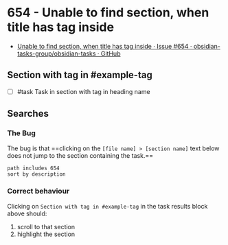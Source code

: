 # 654 - Unable to find section, when title has tag inside

- [Unable to find section, when title has tag inside · Issue #654 · obsidian-tasks-group/obsidian-tasks · GitHub](https://github.com/obsidian-tasks-group/obsidian-tasks/issues/654)

## Section with tag in #example-tag

- [ ] #task Task in section with tag in heading name

## Searches

### The Bug

The bug is that ==clicking on the `[file name] > [section name]`  text below does not jump to the section containing the task.==

```tasks
path includes 654
sort by description
```

### Correct behaviour

Clicking on `Section with tag in #example-tag` in the task results block above should:

1. scroll to that section
2. highlight the section
